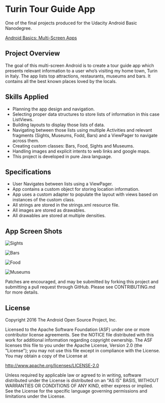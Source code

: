 Turin Tour Guide App
===================================

One of the final projects produced for the Udacity Android Basic Nanodegree.

[Android Basics: Multi-Screen Apps](https://classroom.udacity.com/nanodegrees/nd803/parts/e575c209-3295-4e3f-9b39-d9b4c851ac57)


Project Overview
--------------

The goal of this multi-screen Android is to create a tour guide app which presents relevant information to a user who’s visiting my home town, Turin in Italy. The app lists top attractions, restaurants, museums and bars. It contains all the best known places loved by the locals.

Skills Applied
---------------

* Planning the app design and navigation.
* Selecting proper data structures to store lists of information in this case ListViews.
* Building layouts to display those lists of data.
* Navigating between those lists using multiple Activities and relevant fragments (Sights, Museums, Fodd, Bars) and a ViewPager to navigate across them.
* Creating custom classes: Bars, Food, Sights and Museums.
* Handling images and explicit intents to web links and google maps.
* This project is developed in pure Java language.

Specifications
-------

- User Navigates between lists using a ViewPager.
- App contains a custom object for storing location information.
- App uses a custom adapter to populate the layout with views based on instances of the custom class.
- All strings are stored in the strings.xml resource file.
- All images are stored as drawables.
- All drawables are stored at multiple densities.


App Screen Shots
-------

![Sights]({{site.url}}{{site.baseurl}}/blob/master/sights_small.png)


![Bars](https://github.com/Cherudek/TurinTour/blob/master/bars.png "Bars Activity Screenshot")

![Food](https://github.com/Cherudek/TurinTour/blob/master/food.png "Food Activity Screenshot")

![Museums](https://github.com/Cherudek/TurinTour/blob/master/museums.png "Sights Activity Screenshot")






Patches are encouraged, and may be submitted by forking this project and
submitting a pull request through GitHub. Please see CONTRIBUTING.md for more details.

License
-------

Copyright 2016 The Android Open Source Project, Inc.

Licensed to the Apache Software Foundation (ASF) under one or more contributor
license agreements.  See the NOTICE file distributed with this work for
additional information regarding copyright ownership.  The ASF licenses this
file to you under the Apache License, Version 2.0 (the "License"); you may not
use this file except in compliance with the License.  You may obtain a copy of
the License at

http://www.apache.org/licenses/LICENSE-2.0

Unless required by applicable law or agreed to in writing, software
distributed under the License is distributed on an "AS IS" BASIS, WITHOUT
WARRANTIES OR CONDITIONS OF ANY KIND, either express or implied.  See the
License for the specific language governing permissions and limitations under
the License.
